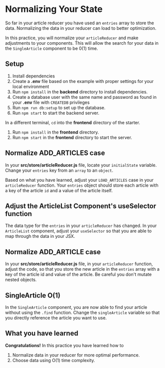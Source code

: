 # Normalizing Your State

So far in your article reducer you have used an `entries` array to store the
data. Normalizing the data in your reducer can load to better optimization.

In this practice, you will normalize your `articleReducer` and make adjustments
to your components. This will allow the search for your data in the
`SingleArticle` component to be 0(1) time.

## Setup

1. Install dependencies
2. Create a **.env** file based on the example with proper settings for your
   local environment
3. Run `npm install` in the **backend** directory to install dependencies.
4. Create a database user with the same name and password as found in your
   **.env** file with `CREATEDB` privileges
5. Run `npm run db:setup` to set up the database.
6. Run `npm start` to start the backend server.

In a different terminal, `cd` into the **frontend** directory of the starter.

1. Run `npm install` in the **frontend** directory.
2. Run `npm start` in the **frontend** directory to start the server.

## Normalize ADD_ARTICLES case

In your __src/store/articleReducer.js__ file, locate your `initialState`
variable. Change your `entries` key from an `array` to an `object`.

Based on what you have learned, adjust your `LOAD_ARTICLES` case in your
`articleReducer` function. Your `entries` object should store each article with
a key of the article `id` and a value of the article itself.

## Adjust the ArticleList Component's useSelector function

The data type for the `entries` in your `articleReducer` has changed. In your
`ArticleList` component, adjust your `useSelector` so that you are able to map
through the data in your JSX.


## Normalize ADD_ARTICLE case

In your __src/store/articleReducer.js__ file, in your `articleReducer` function,
adjust the code, so that you store the new article in the `entries` array with a
key of the article id and value of the article. Be careful you don't mutate
nested objects.

## SingleArticle O(1)

In the `SingleArticle` component, you are now able to find your article without
using the `.find` function. Change the `singleArticle` variable so that you
directly reference the article you want to use.

## What you have learned

**Congratulations!** In this practice you have learned how to

1. Normalize data in your reducer for more optimal performance.
2. Choose data using O(1) time complexity.